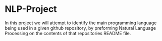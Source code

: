 # NLP-Project

In this project we will attempt to identify the main programming language being used in a given github repository, by preforming Natural Language Processing on the contents of that repositories README file. 

